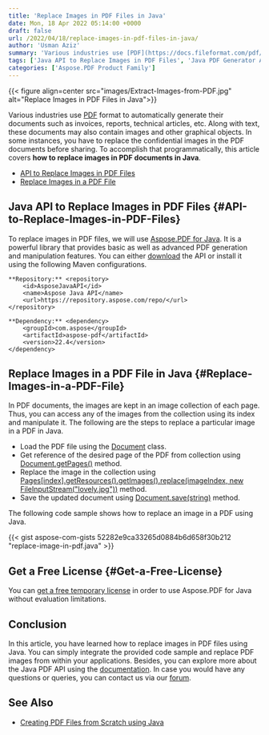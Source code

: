 ```yaml
---
title: 'Replace Images in PDF Files in Java'
date: Mon, 18 Apr 2022 05:14:00 +0000
draft: false
url: /2022/04/18/replace-images-in-pdf-files-in-java/
author: 'Usman Aziz'
summary: 'Various industries use [PDF](https://docs.fileformat.com/pdf/) format to automatically generate their documents such as invoices, reports, technical articles, etc. Along with text, these documents may also contain images and other graphical objects. In some instances, you have to replace the confidential images in the PDF documents before sharing. To accomplish that programmatically, this article covers **how to replace images in PDF documents in Java**.'
tags: ['Java API to Replace Images in PDF Files', 'Java PDF Generator API', 'Replace Images in a PDF File in Java']
categories: ['Aspose.PDF Product Family']
---
```




{{< figure align=center src="images/Extract-Images-from-PDF.jpg" alt="Replace Images in PDF Files in Java">}}


Various industries use [PDF](https://docs.fileformat.com/pdf/) format to automatically generate their documents such as invoices, reports, technical articles, etc. Along with text, these documents may also contain images and other graphical objects. In some instances, you have to replace the confidential images in the PDF documents before sharing. To accomplish that programmatically, this article covers **how to replace images in PDF documents in Java**.

*   [API to Replace Images in PDF Files](#API-to-Replace-Images-in-PDF-Files)
*   [Replace Images in a PDF File](#Replace-Images-in-a-PDF-File)

## Java API to Replace Images in PDF Files {#API-to-Replace-Images-in-PDF-Files}

To replace images in PDF files, we will use [Aspose.PDF for Java](https://products.aspose.com/pdf/java/). It is a powerful library that provides basic as well as advanced PDF generation and manipulation features. You can either [download](https://downloads.aspose.com/pdf/java) the API or install it using the following Maven configurations.

```
**Repository:** <repository>
    <id>AsposeJavaAPI</id>
    <name>Aspose Java API</name>
    <url>https://repository.aspose.com/repo/</url>
</repository>

**Dependency:** <dependency>
    <groupId>com.aspose</groupId>
    <artifactId>aspose-pdf</artifactId>
    <version>22.4</version>
</dependency>
```

## Replace Images in a PDF File in Java {#Replace-Images-in-a-PDF-File}

In PDF documents, the images are kept in an image collection of each page. Thus, you can access any of the images from the collection using its index and manipulate it. The following are the steps to replace a particular image in a PDF in Java.

*   Load the PDF file using the [Document](https://apireference.aspose.com/pdf/java/com.aspose.pdf/Document) class.
*   Get reference of the desired page of the PDF from collection using [Document.getPages()](https://apireference.aspose.com/pdf/java/com.aspose.pdf/PageCollection) method.
*   Replace the image in the collection using [Pages\[index\].getResources().getImages().replace(imageIndex, new FileInputStream("lovely.jpg"))](https://apireference.aspose.com/pdf/java/com.aspose.pdf/XImageCollection#replace-int-java.io.InputStream-) method.
*   Save the updated document using [Document.save(string)](https://apireference.aspose.com/pdf/java/com.aspose.pdf/Document#save-java.lang.String-) method.

The following code sample shows how to replace an image in a PDF using Java.

{{< gist aspose-com-gists 52282e9ca33265d0884b6d658f30b212 "replace-image-in-pdf.java" >}}

## Get a Free License {#Get-a-Free-License}

You can [get a free temporary license](https://purchase.aspose.com/temporary-license) in order to use Aspose.PDF for Java without evaluation limitations.

## Conclusion

In this article, you have learned how to replace images in PDF files using Java. You can simply integrate the provided code sample and replace PDF images from within your applications. Besides, you can explore more about the Java PDF API using the [documentation](https://docs.aspose.com/pdf/java/). In case you would have any questions or queries, you can contact us via our [forum](https://forum.aspose.com/).

## See Also

*   [Creating PDF Files from Scratch using Java](https://blog.aspose.com/2020/12/31/create-pdf-files-in-java/)




